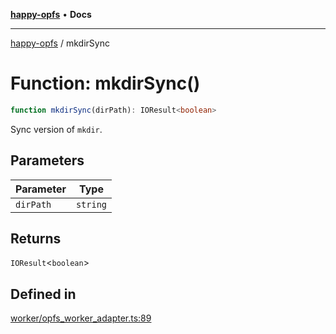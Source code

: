 [**happy-opfs**](../README.md) • **Docs**

***

[happy-opfs](../README.md) / mkdirSync

# Function: mkdirSync()

```ts
function mkdirSync(dirPath): IOResult<boolean>
```

Sync version of `mkdir`.

## Parameters

| Parameter | Type |
| ------ | ------ |
| `dirPath` | `string` |

## Returns

`IOResult`\<`boolean`\>

## Defined in

[worker/opfs\_worker\_adapter.ts:89](https://github.com/JiangJie/happy-opfs/blob/ff451a853f34b3dedd716c1414a17eb57f239434/src/worker/opfs_worker_adapter.ts#L89)
